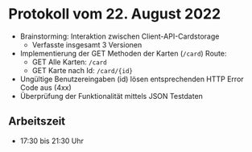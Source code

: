 # Protokoll vom 22. August 2022
- Brainstorming: Interaktion zwischen Client-API-Cardstorage
    - Verfasste insgesamt 3 Versionen
- Implementierung der GET Methoden der Karten (`/card`) Route:
    - GET Alle Karten: `/card`
    - GET Karte nach Id: `/card/{id}`
- Ungültige Benutzereingaben (id) lösen entsprechenden HTTP Error Code aus (4xx)
- Überprüfung der Funktionalität mittels JSON Testdaten

## Arbeitszeit
<!-- { "progress": true, "date": ["22/08/22"] } -->
- 17:30 bis 21:30 Uhr
<!-- { "progress": false } -->
